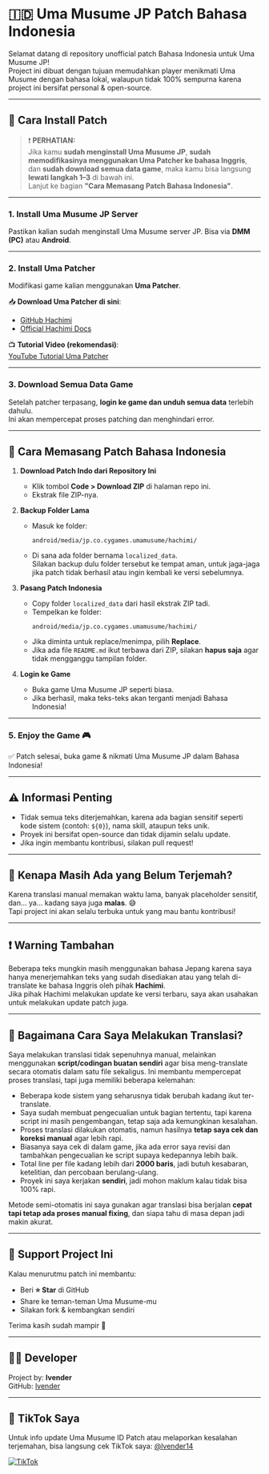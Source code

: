 # 🇮🇩 Uma Musume JP Patch Bahasa Indonesia

Selamat datang di repository unofficial patch Bahasa Indonesia untuk Uma Musume JP!  
Project ini dibuat dengan tujuan memudahkan player menikmati Uma Musume dengan bahasa lokal, walaupun tidak 100% sempurna karena project ini bersifat personal & open-source.

---

## 🚀 Cara Install Patch

> ❗ **PERHATIAN:**  
> Jika kamu **sudah menginstall Uma Musume JP**, **sudah memodifikasinya menggunakan Uma Patcher ke bahasa Inggris**, dan **sudah download semua data game**, maka kamu bisa langsung **lewati langkah 1–3** di bawah ini.  
> Lanjut ke bagian **"Cara Memasang Patch Bahasa Indonesia"**.

---

### 1. Install Uma Musume JP Server

Pastikan kalian sudah menginstall Uma Musume server JP. Bisa via **DMM (PC)** atau **Android**.

---

### 2. Install Uma Patcher

Modifikasi game kalian menggunakan **Uma Patcher**.

📥 **Download Uma Patcher di sini**:
- [GitHub Hachimi](https://github.com/Hachimi-Hachimi/Hachimi)
- [Official Hachimi Docs](https://hachimi.leadrdrk.com/docs/hachimi/getting-started.html)

📺 **Tutorial Video (rekomendasi)**:  
[YouTube Tutorial Uma Patcher](https://youtu.be/Q03Qn06I6TA?si=2TD8q88YPhta-UKZ)

---

### 3. Download Semua Data Game

Setelah patcher terpasang, **login ke game dan unduh semua data** terlebih dahulu.  
Ini akan mempercepat proses patching dan menghindari error.

---

## 🔧 Cara Memasang Patch Bahasa Indonesia

1. **Download Patch Indo dari Repository Ini**
   - Klik tombol **Code > Download ZIP** di halaman repo ini.
   - Ekstrak file ZIP-nya.

2. **Backup Folder Lama**
   - Masuk ke folder:
     ```
     android/media/jp.co.cygames.umamusume/hachimi/
     ```
   - Di sana ada folder bernama `localized_data`.  
     Silakan backup dulu folder tersebut ke tempat aman, untuk jaga-jaga jika patch tidak berhasil atau ingin kembali ke versi sebelumnya.

3. **Pasang Patch Indonesia**
   - Copy folder `localized_data` dari hasil ekstrak ZIP tadi.
   - Tempelkan ke folder:
     ```
     android/media/jp.co.cygames.umamusume/hachimi/
     ```
   - Jika diminta untuk replace/menimpa, pilih **Replace**.
   - Jika ada file `README.md` ikut terbawa dari ZIP, silakan **hapus saja** agar tidak mengganggu tampilan folder.

4. **Login ke Game**
   - Buka game Uma Musume JP seperti biasa.
   - Jika berhasil, maka teks-teks akan terganti menjadi Bahasa Indonesia!

---

### 5. Enjoy the Game 🎮

✅ Patch selesai, buka game & nikmati Uma Musume JP dalam Bahasa Indonesia!

---

## ⚠️ Informasi Penting

- Tidak semua teks diterjemahkan, karena ada bagian sensitif seperti kode sistem (contoh: `${0}`), nama skill, ataupun teks unik.
- Proyek ini bersifat open-source dan tidak dijamin selalu update.
- Jika ingin membantu kontribusi, silakan pull request!

---

## 💬 Kenapa Masih Ada yang Belum Terjemah?

Karena translasi manual memakan waktu lama, banyak placeholder sensitif, dan… ya… kadang saya juga **malas**. 😅  
Tapi project ini akan selalu terbuka untuk yang mau bantu kontribusi!

---

## ❗ Warning Tambahan

Beberapa teks mungkin masih menggunakan bahasa Jepang karena saya hanya menerjemahkan teks yang sudah disediakan atau yang telah di-translate ke bahasa Inggris oleh pihak **Hachimi**.  
Jika pihak Hachimi melakukan update ke versi terbaru, saya akan usahakan untuk melakukan update patch juga.

---

## 📌 Bagaimana Cara Saya Melakukan Translasi?

Saya melakukan translasi tidak sepenuhnya manual, melainkan menggunakan **script/codingan buatan sendiri** agar bisa meng-translate secara otomatis dalam satu file sekaligus. Ini membantu mempercepat proses translasi, tapi juga memiliki beberapa kelemahan:
- Beberapa kode sistem yang seharusnya tidak berubah kadang ikut ter-translate.
- Saya sudah membuat pengecualian untuk bagian tertentu, tapi karena script ini masih pengembangan, tetap saja ada kemungkinan kesalahan.
- Proses translasi dilakukan otomatis, namun hasilnya **tetap saya cek dan koreksi manual** agar lebih rapi.
- Biasanya saya cek di dalam game, jika ada error saya revisi dan tambahkan pengecualian ke script supaya kedepannya lebih baik.
- Total line per file kadang lebih dari **2000 baris**, jadi butuh kesabaran, ketelitian, dan percobaan berulang-ulang.
- Proyek ini saya kerjakan **sendiri**, jadi mohon maklum kalau tidak bisa 100% rapi.

Metode semi-otomatis ini saya gunakan agar translasi bisa berjalan **cepat tapi tetap ada proses manual fixing**, dan siapa tahu di masa depan jadi makin akurat.

---

## 🌟 Support Project Ini

Kalau menurutmu patch ini membantu:
- Beri **⭐ Star** di GitHub
- Share ke teman-teman Uma Musume-mu
- Silakan fork & kembangkan sendiri

Terima kasih sudah mampir 🙌

---

## 👨‍💻 Developer

Project by: **lvender**  
GitHub: [lvender](https://github.com/lvender-12)

---

## 🎥 TikTok Saya

Untuk info update Uma Musume ID Patch atau melaporkan kesalahan terjemahan, bisa langsung cek TikTok saya: [@lvender14](https://www.tiktok.com/@lvender14)

[![TikTok](https://img.shields.io/badge/TikTok-@lvender14-red?logo=tiktok)](https://www.tiktok.com/@lvender14)
